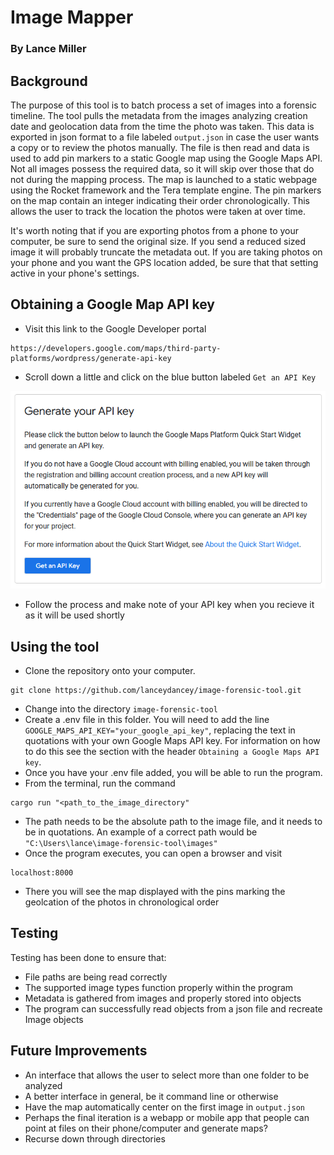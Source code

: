 # Image Mapper
### By Lance Miller

## Background
The purpose of this tool is to batch process a set of images into a forensic timeline. The tool pulls the metadata from the images analyzing creation date and geolocation data from the time the photo was taken. This data is exported in json format to a file labeled `output.json` in case the user wants a copy or to review the photos manually. The file is then read and data is used to add pin markers to a static Google map using the Google Maps API. Not all images possess the required data, so it will skip over those that do not during the mapping process. The map is launched to a static webpage using the Rocket framework and the Tera template engine. The pin markers on the map contain an integer indicating their order chronologically. This allows the user to track the location the photos were taken at over time.  

It's worth noting that if you are exporting photos from a phone to your computer, be sure to send the original size. If you send a reduced sized image it will probably truncate the metadata out. If you are taking photos on your phone and you want the GPS location added, be sure that that setting active in your phone's settings. 

## Obtaining a Google Map API key

- Visit this link to the Google Developer portal
```
https://developers.google.com/maps/third-party-platforms/wordpress/generate-api-key
```
- Scroll down a little and click on the blue button labeled `Get an API Key`

![Google Api Button](/assets/google-map-api.png)
- Follow the process and make note of your API key when you recieve it as it will be used shortly
## Using the tool

- Clone the repository onto your computer. 
```
git clone https://github.com/lanceydancey/image-forensic-tool.git
```
- Change into the directory `image-forensic-tool`
- Create a .env file in this folder. You will need to add the line `GOOGLE_MAPS_API_KEY="your_google_api_key"`, replacing the text in quotations with your own Google Maps API key. For information on how to do this see the section with the header `Obtaining a Google Maps API key`.
- Once you have your .env file added, you will be able to run the program.
- From the terminal, run the command 
```
cargo run "<path_to_the_image_directory"
```
- The path needs to be the absolute path to the image file, and it needs to be in quotations. An example of a correct path would be `"C:\Users\lance\image-forensic-tool\images"`
- Once the program executes, you can open a browser and visit
```
localhost:8000
```
- There you will see the map displayed with the pins marking the geolcation of the photos in chronological order

## Testing
Testing has been done to ensure that:
- File paths are being read correctly
- The supported image types function properly within the program
- Metadata is gathered from images and properly stored into objects
- The program can successfully read objects from a json file and recreate Image objects

## Future Improvements
- An interface that allows the user to select more than one folder to be analyzed
- A better interface in general, be it command line or otherwise
- Have the map automatically center on the first image in `output.json`
- Perhaps the final iteration is a webapp or mobile app that people can point at files on their phone/computer and generate maps?
- Recurse down through directories






